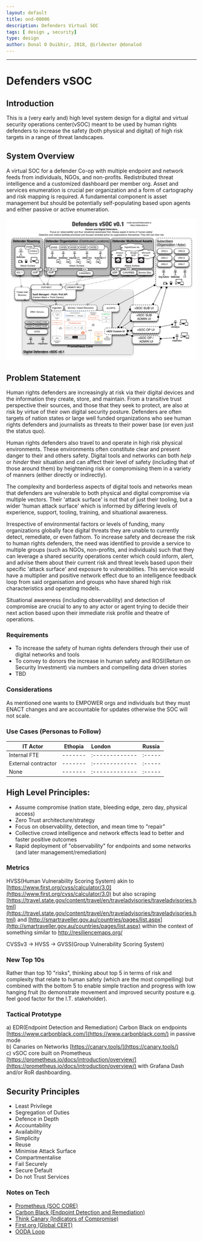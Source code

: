 ```yaml
---
layout: default
title: ond-00006
description: Defenders Virtual SOC
tags: [ design , security]
type: design
author: Donal O Duibhir, 2018, @irldexter @donalod
---
```


---
# Defenders vSOC

## Introduction

This is a (very early and) high level system design for a digital and virtual security operations center(vSOC) meant to be used by human rights defenders to increase the safety (both physical and digital) of high risk targets in a range of threat landscapes.

## System Overview

A virtual SOC for a defender Co-op with multiple endpoint and network feeds from individuals, NGOs, and non-profits. Redistributed threat intelligence and a customized dashboard per member org. Asset and services enumeration is crucial per organization and a form of cartography and risk mapping is required. A fundamental component is asset management but should be potentially self-populating based upon agents and either passive or active enumeration.


[![Defenders vSOC](./ond-00006-vsoc-v1.1.png "Defenders vSOC")](./ond-00006-vsoc-v1.1.png)

## Problem Statement

Human rights defenders are increasingly at risk via their digital devices and the information they create, store, and maintain. From a transitive trust perspective their sources, and those that they seek to protect, are also at risk by virtue of their own digital security posture. Defenders are often targets of nation states or large well funded organizations who see human rights defenders and journalists as threats to their power base (or even just the status quo).

Human rights defenders also travel to and operate in high risk physical environments. These environments often constitute clear and present danger to their and others safety. Digital tools and networks can both *help* or *hinder* their situation and can affect their level of safety (including that of those around them) by heightening risk or compromising them in a variety of manners (either directly or indirectly).

The complexity and borderless aspects of digital tools and networks mean that defenders are vulnerable to both physical and digital compromise via multiple vectors. Their 'attack surface' is not that of just their tooling, but a wider 'human attack surface' which is informed by differing levels of experience, support, tooling, training, and situational awareness. 

Irrespective of environmental factors or levels of funding, many organizations globally face digital threats they are unable to currently detect, remediate, or even fathom. To increase safety and decrease the risk to human rights defenders, the need was identified to provide a service to multiple groups (such as NGOs, non-profits, and individuals) such that they can leverage a shared security operations center which could inform, alert, and advise them about their current risk and threat levels based upon their specific 'attack surface' and exposure to vulnerabilities. This service would have a multiplier and positive network effect due to an intelligence feedback loop from said organisation and groups who have shared high risk characteristics and operating models. 

Situational awareness (including observability) and detection of compromise are crucial to any to any actor or agent trying to decide their next action based upon their immediate risk profile and theatre of operations.

### Requirements

* To increase the safety of human rights defenders through their use of digital networks and tools
* To convey to donors the increase in human safety and ROSI(Return on Security Investment) via numbers and compelling data driven stories
* TBD

### Considerations

As mentioned one wants to EMPOWER orgs and individuals but they must ENACT changes and are accountable for updates otherwise the SOC will not scale.

### Use Cases (Personas to Follow)

| IT Actor | Ethopia |  London | Russia |
| ----- | ------- |:-------------|:-----|
| Internal FTE | ------- |:-------------|:-----|
| External contractor | ------- |:-------------|:-----|
| None | ------- |:-------------|:-----|

## High Level Principles:
* Assume compromise (nation state, bleeding edge, zero day, physical access)
* Zero Trust architecture/strategy
* Focus on observability, detection, and mean time to "repair"
* Collective crowd intelligence and network effects lead to better and faster positive outcomes
* Rapid deployment of "observability" for endpoints and some networks (and later management/remediation)


### Metrics

HVSS(Human Vulnerability Scoring System) akin to [https://www.first.org/cvss/calculator/3.0](https://www.first.org/cvss/calculator/3.0) but also scraping [https://travel.state.gov/content/travel/en/traveladvisories/traveladvisories.html](https://travel.state.gov/content/travel/en/traveladvisories/traveladvisories.html) and [http://smartraveller.gov.au/countries/pages/list.aspx](http://smartraveller.gov.au/countries/pages/list.aspx) within the context of something similar to http://resiliencemaps.org/

CVSSv3 -> HVSS -> GVSS(Group Vulnerability Scoring System)

### New Top 10s

Rather than top 10 "risks", thinking about top 5 in terms of risk and complexity that relate to human safety (which are the most compelling) but combined with the bottom 5 to enable simple traction and progress with low hanging fruit (to demonstrate movement and improved security posture e.g. feel good factor for the I.T. stakeholder).

### Tactical Prototype

a) EDR(Endpoint Detection and Remediation) Carbon Black on endpoints [https://www.carbonblack.com/](https://www.carbonblack.com/) in passive mode  
b) Canaries on Networks [https://canary.tools/](https://canary.tools/)  
c) vSOC core built on Prometheus [https://prometheus.io/docs/introduction/overview/](https://prometheus.io/docs/introduction/overview/) with Grafana Dash and/or RoR dashboarding.   

## Security Principles

* Least Privilege
* Segregation of Duties
* Defence in Depth
* Accountability
* Availability
* Simplicity
* Reuse
* Minimise Attack Surface
* Compartmentalise
* Fail Securely
* Secure Default
* Do not Trust Services

### Notes on Tech

* [Prometheus (SOC CORE)](https://prometheus.io/docs/introduction/overview/)
* [Carbon Black (Endpoint Detection and Remediation)](https://www.carbonblack.com/)
* [Think Canary (Indicators of Compromise)](https://canary.tools/)
* [First.org (Global CERT)](https://first.org)
* [OODA Loop](https://en.wikipedia.org/wiki/OODA_loop)
